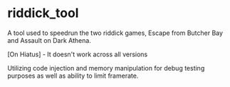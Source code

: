 # riddick_tool
A tool used to speedrun the two riddick games, Escape from Butcher Bay and Assault on Dark Athena.

[On Hiatus] - It doesn't work across all versions

Utilizing code injection and memory manipulation for debug testing purposes as well as ability to limit framerate.
